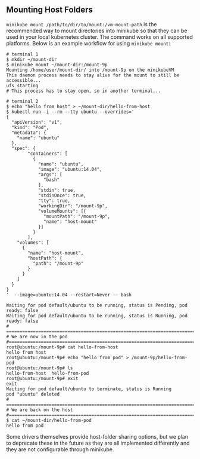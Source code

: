 
## Mounting Host Folders
`minikube mount /path/to/dir/to/mount:/vm-mount-path` is the recommended way to mount directories into minikube so that they can be used in your local kubernetes cluster.  The command works on all supported platforms.  Below is an example workflow for using `minikube mount`:

```
# terminal 1
$ mkdir ~/mount-dir
$ minikube mount ~/mount-dir:/mount-9p
Mounting /home/user/mount-dir/ into /mount-9p on the minikubeVM
This daemon process needs to stay alive for the mount to still be accessible...
ufs starting
# This process has to stay open, so in another terminal...
```

```
# terminal 2
$ echo "hello from host" > ~/mount-dir/hello-from-host
$ kubectl run -i --rm --tty ubuntu --overrides='
{
  "apiVersion": "v1",
  "kind": "Pod",
  "metadata": {
    "name": "ubuntu"
  },
  "spec": {
        "containers": [
          {
            "name": "ubuntu",
            "image": "ubuntu:14.04",
            "args": [
              "bash"
            ],
            "stdin": true,
            "stdinOnce": true,
            "tty": true,
            "workingDir": "/mount-9p",
            "volumeMounts": [{
              "mountPath": "/mount-9p",
              "name": "host-mount"
            }]
          }
        ],
    "volumes": [
      {
        "name": "host-mount",
        "hostPath": {
          "path": "/mount-9p"
        }
      }
    ]
  }
}
'  --image=ubuntu:14.04 --restart=Never -- bash

Waiting for pod default/ubuntu to be running, status is Pending, pod ready: false
Waiting for pod default/ubuntu to be running, status is Running, pod ready: false
# ======================================================================================
# We are now in the pod
#=======================================================================================
root@ubuntu:/mount-9p# cat hello-from-host
hello from host
root@ubuntu:/mount-9p# echo "hello from pod" > /mount-9p/hello-from-pod
root@ubuntu:/mount-9p# ls
hello-from-host  hello-from-pod
root@ubuntu:/mount-9p# exit
exit
Waiting for pod default/ubuntu to terminate, status is Running
pod "ubuntu" deleted
# ======================================================================================
# We are back on the host
#=======================================================================================
$ cat ~/mount-dir/hello-from-pod
hello from pod
```

Some drivers themselves provide host-folder sharing options, but we plan to deprecate these in the future as they are all implemented differently and they are not configurable through minikube.